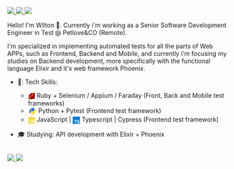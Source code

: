 <p align="left">
  <a href="mailto:willsouzafilho@gmail.com">
    <img src="https://img.shields.io/badge/-willsouzafilho@gmail.com-282828?style=flat-square&logo=Gmail&logoColor=white&link=mailto:willsouzafilho@gmail.com" />
  </a>
  <a href="https://www.linkedin.com/in/wilton-souza-848323146/">
    <img src="https://img.shields.io/badge/-Wilton%20Souza-282828?style=flat-square&logo=Linkedin&logoColor=white&link=https://www.linkedin.com/in/wilton-souza-848323146/" />
  </a>
  <a href="https://github.com/8bitbeard/?tab=follow">
    <img src="https://img.shields.io/github/followers/8bitbeard?label=Follow&style=social" />
  </a>
</p>

Hello! I'm Wilton 👋. Currently i'm working as a Senior Software Development Engineer in Test @ Petlove&CO (Remote).

I'm specialized in implementing automated tests for all the parts of Web APPs, such as Frontend, Backend and Mobile, and currently i'm focusing my studies on Backend development, more specifically with the functional language Elixir and it's web framework Phoenix.

- 💼: Tech Skills:
  - <div> <img style="vertical-align:middle" alt="Ruby" height="16" width="16" src="https://raw.githubusercontent.com/devicons/devicon/master/icons/ruby/ruby-original.svg"> <span> Ruby + Selenium / Appium / Faraday (Front, Back and Mobile test frameworks) </span> </div>
  - <div> <img style="vertical-align:middle" alt="Python" height="20" width="20" src="https://raw.githubusercontent.com/devicons/devicon/master/icons/python/python-original.svg"> <span> Python + Pytest (Frontend test framework)  </span> </div>
  - <div> <img style="vertical-align:middle" alt="Javascript" height="16" width="16" src="https://raw.githubusercontent.com/devicons/devicon/master/icons/javascript/javascript-plain.svg"> <span> JavaScript | 
    <img style="vertical-align:middle" alt="Typescript" height="17" width="17" src="https://raw.githubusercontent.com/devicons/devicon/master/icons/typescript/typescript-plain.svg"> <span> Typescript </span> | Cypress (Frontend test framework) </span> </div>

- :mortar_board: Studying: API development with Elixir + Phoenix 

<br>

 <div>
  <a href="https://github.com/8bitbeard">
  <img height="180em" src="https://github-readme-stats.vercel.app/api?username=8bitbeard&show_icons=true&theme=gruvbox&include_all_commits=true&count_private=true&custom_title=GitHub%20Status&hide=issue&hide_border=true"/>
  <img height="180em" src="https://github-readme-stats.vercel.app/api/top-langs/?username=8bitbeard&layout=compact&langs_count=7&theme=gruvbox&hide_border=true"/>
</div>

<!--
**8bitbeard/8bitbeard** is a ✨ _special_ ✨ repository because its `README.md` (this file) appears on your GitHub profile.

Here are some ideas to get you started:

- 🔭 I’m currently working with 
- 🌱 I’m currently learning ...
- 👯 I’m looking to collaborate on ...
- 🤔 I’m looking for help with ...
- 💬 Ask me about ...
- 📫 How to reach me: ...
- 😄 Pronouns: ...
- ⚡ Fun fact: ...
-->
